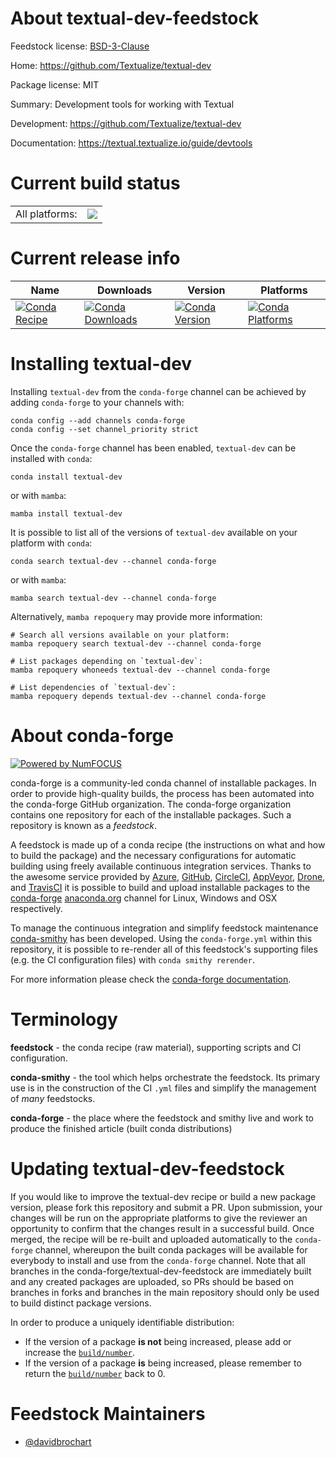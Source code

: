 About textual-dev-feedstock
===========================

Feedstock license: [BSD-3-Clause](https://github.com/conda-forge/textual-dev-feedstock/blob/main/LICENSE.txt)

Home: https://github.com/Textualize/textual-dev

Package license: MIT

Summary: Development tools for working with Textual

Development: https://github.com/Textualize/textual-dev

Documentation: https://textual.textualize.io/guide/devtools

Current build status
====================


<table><tr><td>All platforms:</td>
    <td>
      <a href="https://dev.azure.com/conda-forge/feedstock-builds/_build/latest?definitionId=19703&branchName=main">
        <img src="https://dev.azure.com/conda-forge/feedstock-builds/_apis/build/status/textual-dev-feedstock?branchName=main">
      </a>
    </td>
  </tr>
</table>

Current release info
====================

| Name | Downloads | Version | Platforms |
| --- | --- | --- | --- |
| [![Conda Recipe](https://img.shields.io/badge/recipe-textual--dev-green.svg)](https://anaconda.org/conda-forge/textual-dev) | [![Conda Downloads](https://img.shields.io/conda/dn/conda-forge/textual-dev.svg)](https://anaconda.org/conda-forge/textual-dev) | [![Conda Version](https://img.shields.io/conda/vn/conda-forge/textual-dev.svg)](https://anaconda.org/conda-forge/textual-dev) | [![Conda Platforms](https://img.shields.io/conda/pn/conda-forge/textual-dev.svg)](https://anaconda.org/conda-forge/textual-dev) |

Installing textual-dev
======================

Installing `textual-dev` from the `conda-forge` channel can be achieved by adding `conda-forge` to your channels with:

```
conda config --add channels conda-forge
conda config --set channel_priority strict
```

Once the `conda-forge` channel has been enabled, `textual-dev` can be installed with `conda`:

```
conda install textual-dev
```

or with `mamba`:

```
mamba install textual-dev
```

It is possible to list all of the versions of `textual-dev` available on your platform with `conda`:

```
conda search textual-dev --channel conda-forge
```

or with `mamba`:

```
mamba search textual-dev --channel conda-forge
```

Alternatively, `mamba repoquery` may provide more information:

```
# Search all versions available on your platform:
mamba repoquery search textual-dev --channel conda-forge

# List packages depending on `textual-dev`:
mamba repoquery whoneeds textual-dev --channel conda-forge

# List dependencies of `textual-dev`:
mamba repoquery depends textual-dev --channel conda-forge
```


About conda-forge
=================

[![Powered by
NumFOCUS](https://img.shields.io/badge/powered%20by-NumFOCUS-orange.svg?style=flat&colorA=E1523D&colorB=007D8A)](https://numfocus.org)

conda-forge is a community-led conda channel of installable packages.
In order to provide high-quality builds, the process has been automated into the
conda-forge GitHub organization. The conda-forge organization contains one repository
for each of the installable packages. Such a repository is known as a *feedstock*.

A feedstock is made up of a conda recipe (the instructions on what and how to build
the package) and the necessary configurations for automatic building using freely
available continuous integration services. Thanks to the awesome service provided by
[Azure](https://azure.microsoft.com/en-us/services/devops/), [GitHub](https://github.com/),
[CircleCI](https://circleci.com/), [AppVeyor](https://www.appveyor.com/),
[Drone](https://cloud.drone.io/welcome), and [TravisCI](https://travis-ci.com/)
it is possible to build and upload installable packages to the
[conda-forge](https://anaconda.org/conda-forge) [anaconda.org](https://anaconda.org/)
channel for Linux, Windows and OSX respectively.

To manage the continuous integration and simplify feedstock maintenance
[conda-smithy](https://github.com/conda-forge/conda-smithy) has been developed.
Using the ``conda-forge.yml`` within this repository, it is possible to re-render all of
this feedstock's supporting files (e.g. the CI configuration files) with ``conda smithy rerender``.

For more information please check the [conda-forge documentation](https://conda-forge.org/docs/).

Terminology
===========

**feedstock** - the conda recipe (raw material), supporting scripts and CI configuration.

**conda-smithy** - the tool which helps orchestrate the feedstock.
                   Its primary use is in the construction of the CI ``.yml`` files
                   and simplify the management of *many* feedstocks.

**conda-forge** - the place where the feedstock and smithy live and work to
                  produce the finished article (built conda distributions)


Updating textual-dev-feedstock
==============================

If you would like to improve the textual-dev recipe or build a new
package version, please fork this repository and submit a PR. Upon submission,
your changes will be run on the appropriate platforms to give the reviewer an
opportunity to confirm that the changes result in a successful build. Once
merged, the recipe will be re-built and uploaded automatically to the
`conda-forge` channel, whereupon the built conda packages will be available for
everybody to install and use from the `conda-forge` channel.
Note that all branches in the conda-forge/textual-dev-feedstock are
immediately built and any created packages are uploaded, so PRs should be based
on branches in forks and branches in the main repository should only be used to
build distinct package versions.

In order to produce a uniquely identifiable distribution:
 * If the version of a package **is not** being increased, please add or increase
   the [``build/number``](https://docs.conda.io/projects/conda-build/en/latest/resources/define-metadata.html#build-number-and-string).
 * If the version of a package **is** being increased, please remember to return
   the [``build/number``](https://docs.conda.io/projects/conda-build/en/latest/resources/define-metadata.html#build-number-and-string)
   back to 0.

Feedstock Maintainers
=====================

* [@davidbrochart](https://github.com/davidbrochart/)

